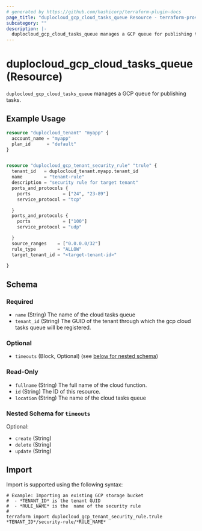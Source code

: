 ```yaml
---
# generated by https://github.com/hashicorp/terraform-plugin-docs
page_title: "duplocloud_gcp_cloud_tasks_queue Resource - terraform-provider-duplocloud"
subcategory: ""
description: |-
  duplocloud_gcp_cloud_tasks_queue manages a GCP queue for publishing tasks.
---
```


# duplocloud_gcp_cloud_tasks_queue (Resource)

`duplocloud_gcp_cloud_tasks_queue` manages a GCP queue for publishing tasks.

## Example Usage

```terraform
resource "duplocloud_tenant" "myapp" {
  account_name = "myapp"
  plan_id      = "default"
}


resource "duplocloud_gcp_tenant_security_rule" "trule" {
  tenant_id   = duplocloud_tenant.myapp.tenant_id
  name        = "tenant-rule"
  description = "security rule for target tenant"
  ports_and_protocols {
    ports            = ["24", "23-89"]
    service_protocol = "tcp"

  }
  ports_and_protocols {
    ports            = ["100"]
    service_protocol = "udp"

  }
  source_ranges    = ["0.0.0.0/32"]
  rule_type        = "ALLOW"
  target_tenant_id = "<target-tenant-id>"

}
```

<!-- schema generated by tfplugindocs -->
## Schema

### Required

- `name` (String) The name of the cloud tasks queue
- `tenant_id` (String) The GUID of the tenant through which the gcp cloud tasks queue will be registered.

### Optional

- `timeouts` (Block, Optional) (see [below for nested schema](#nestedblock--timeouts))

### Read-Only

- `fullname` (String) The full name of the cloud function.
- `id` (String) The ID of this resource.
- `location` (String) The name of the cloud tasks queue

<a id="nestedblock--timeouts"></a>
### Nested Schema for `timeouts`

Optional:

- `create` (String)
- `delete` (String)
- `update` (String)

## Import

Import is supported using the following syntax:

```shell
# Example: Importing an existing GCP storage bucket
#  - *TENANT_ID* is the tenant GUID
#  - *RULE_NAME* is the  name of the security rule
#
terraform import duplocloud_gcp_tenant_security_rule.trule *TENANT_ID*/security-rule/*RULE_NAME*
```
